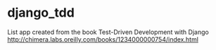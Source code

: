 django_tdd
==========

List app created from the book Test-Driven Development with Django http://chimera.labs.oreilly.com/books/1234000000754/index.html
